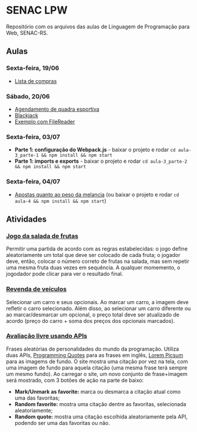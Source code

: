 # SENAC LPW

Repositório com os arquivos das aulas de Linguagem de Programação para Web, SENAC-RS.

## Aulas

### Sexta-feira, 19/06
  * [Lista de compras](https://jef-oliveira.github.io/senac-lpw/aula-1/list.html)

### Sábado, 20/06
  * [Agendamento de quadra esportiva](https://jef-oliveira.github.io/senac-lpw/aula-2/quadra.html)
  * [Blackjack](https://jef-oliveira.github.io/senac-lpw/blackjack)
  * [Exemplo com FileReader](https://jef-oliveira.github.io/senac-lpw/file-reader/form.html)
  
### Sexta-feira, 03/07
  * **Parte 1: configuração do Webpack.js** - baixar o projeto e rodar `cd aula-3_parte-1 && npm install && npm start`
  * **Parte 1: imports e exports** - baixar o projeto e rodar `cd aula-3_parte-2 && npm install && npm start`

### Sexta-feira, 04/07
  * [Apostas quanto ao peso da melancia](https://jef-oliveira.github.io/senac-lpw/aula-4/dist) (ou baixar o projeto e rodar `cd aula-4 && npm install && npm start`)
  
## Atividades
  ### [Jogo da salada de frutas](https://jef-oliveira.github.io/senac-lpw/salada)
  
  Permitir uma partida de acordo com as regras estabelecidas: o jogo define aleatoriamente um total que deve ser colocado de cada fruta; o jogador deve, então, colocar o número correto de frutas na salada, mas sem repetir uma mesma fruta duas vezes em sequência. A qualquer momemento, o jogodador pode clicar para ver o resultado final.
  
  ### [Revenda de veículos](https://jef-oliveira.github.io/senac-lpw/herbie)
  Selecionar um carro e seus opcionais. Ao marcar um carro, a imagem deve refletir o carro selecionado. Além disso, ao selecionar um carro diferente ou ao marcar/desmarcar um opcional, o preço total deve ser atualizado de acordo (preço do carro + soma dos preços dos opcionais marcados).
  
  ### [Avaliação livre usando APIs](https://jef-oliveira.github.io/senac-lpw/avaliacao-api)
  Frases aleatórias de personalidades do mundo da programação. Utiliza duas APIs, [Programming Quotes](http://quotes.stormconsultancy.co.uk/api) para as frases em inglês, [Lorem Picsum](https://picsum.photos) para as imagems de fundo. O site mostra uma citação por vez na tela, com uma imagem de fundo para aquela citação (uma mesma frase terá sempre um mesmo fundo). Ao carregar o site, um novo conjunto de frase+imagem será mostrado, com 3 botões de ação na parte de baixo: 
  * **Mark/Unmark as favorite:** marca ou desmarca a citação atual como uma das favoritas;
  * **Random favorite:** mostra uma citação dentre as favoritas, selecionada aleatoriamente;
  * **Random quote:** mostra uma citação escolhida aleatoriamente pela API, podendo ser uma das favoritas ou não.
